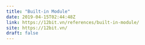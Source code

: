 ```yaml
---
title: "Built-in Module"
date: 2019-04-15T02:44:48Z
link: https://12bit.vn/references/built-in-module/
site: https://12bit.vn/
draft: false
---
```

